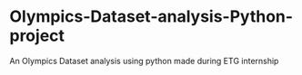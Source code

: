 # Olympics-Dataset-analysis-Python-project
An Olympics Dataset analysis using python made during ETG internship

